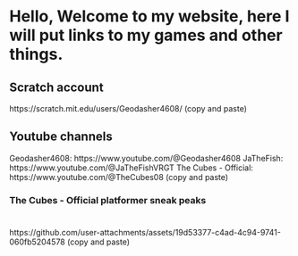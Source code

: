 
<html>
    <h1>
        Hello, Welcome to my website, here I will put links to my games and other things.
    </h1>
    <body>
        <h2>Scratch account
       </h1>https://scratch.mit.edu/users/Geodasher4608/
        (copy and paste)
        </p>
        <h2>Youtube channels</h2>
        <p>
        Geodasher4608: https://www.youtube.com/@Geodasher4608 JaTheFish: https://www.youtube.com/@JaTheFishVRGT The Cubes - Official: https://www.youtube.com/@TheCubes08
            (copy and paste)
        <h3>The Cubes - Official platformer sneak peaks
        <h1></h1>https://github.com/user-attachments/assets/19d53377-c4ad-4c94-9741-060fb5204578
        (copy and paste)

    
